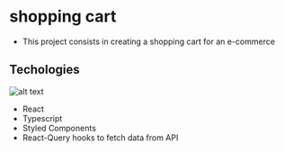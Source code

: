 # shopping cart

* This project consists in creating a shopping cart for an e-commerce

## Techologies

![alt text](https://cdn4.iconfinder.com/data/icons/logos-3/600/React.js_logo-50.png)


* React
* Typescript
* Styled Components
* React-Query hooks to fetch data from API
